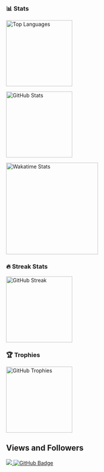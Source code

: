 ### 📊 Stats

<p align="left">
  <a href="https://github.com/adekurniawan22">
    <img height="180em" src="https://github-readme-stats.vercel.app/api/top-langs/?username=adekurniawan22&layout=compact&hide=html&theme=radical" alt="Top Languages" />
  </a>
</p>

<p align="left">
  <a href="https://github.com/adekurniawan22">
    <img height="180em" src="https://github-readme-stats-eight-theta.vercel.app/api?username=adekurniawan22&show_icons=true&theme=algolia&include_all_commits=true&count_private=true" alt="GitHub Stats" />
  </a>
</p>

<p align="left">
  <a href="https://wakatime.com/@adekurniawan22">
    <img height="250em" src="https://github-readme-stats.vercel.app/api/wakatime?username=adekurniawan22&layout=compact" alt="Wakatime Stats" />
  </a>
</p>

### 🔥 Streak Stats

<p align="left">
  <a href="https://github.com/adekurniawan22">
    <img height="180em" src="https://github-readme-streak-stats.herokuapp.com/?user=adekurniawan22&theme=radical" alt="GitHub Streak" />
  </a>
</p>

### 🏆 Trophies

<p align="left">
  <a href="https://github.com/adekurniawan22">
    <img height="180em" src="https://github-profile-trophy.vercel.app/?username=adekurniawan22&theme=radical&margin-w=15&margin-h=15&no-frame=true&column=7" alt="GitHub Trophies" />
  </a>
</p>

##  Views and Followers
<a href="https://github.com/adekurniawan22/github-profile-views-counter">
  <img src="https://komarev.com/ghpvc/?username=adekurniawan22">
</a>
<a href="https://github.com/adekurniawan22?tab=followers">
  <img src="https://img.shields.io/github/followers/adekurniawan22?label=Followers&style=social" alt="GitHub Badge">
</a>
